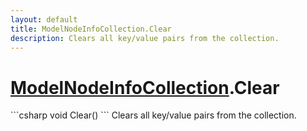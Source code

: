 ```yaml
---
layout: default
title: ModelNodeInfoCollection.Clear
description: Clears all key/value pairs from the collection.
---
```

# [ModelNodeInfoCollection]({{site.url}}/Pages/StereoKit/ModelNodeInfoCollection.html).Clear

<div class='signature' markdown='1'>
```csharp
void Clear()
```
Clears all key/value pairs from the collection.
</div>




